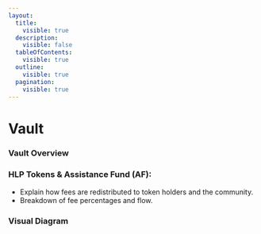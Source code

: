 ```yaml
---
layout:
  title:
    visible: true
  description:
    visible: false
  tableOfContents:
    visible: true
  outline:
    visible: true
  pagination:
    visible: true
---
```


# Vault

### Vault Overview <a href="#vault-overview" id="vault-overview"></a>

### **HLP Tokens & Assistance Fund (AF):** <a href="#hlp-tokens-and-insurance-fund-af" id="hlp-tokens-and-insurance-fund-af"></a>

* Explain how fees are redistributed to token holders and the community.
* Breakdown of fee percentages and flow.

### **Visual Diagram** <a href="#visual-diagram" id="visual-diagram"></a>
